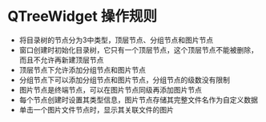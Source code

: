# QTreeWidget 操作规则
* 将目录树的节点分为3中类型，顶层节点、分组节点和图片节点
* 窗口创建时初始化目录树，它只有一个顶层节点，这个顶层节点不能被删除，而且不允许再新建顶层节点
* 顶层节点下允许添加分组节点和图片节点
* 分组节点下可以添加分组节点和图片节点，分组节点的级数没有限制
* 图片节点是终端节点，可以在图片节点同级再添加图片节点
* 每个节点创建时设置其类型信息，图片节点存储其完整文件名作为自定义数据
* 单击一个图片文件节点时，显示其关联文件的图片

